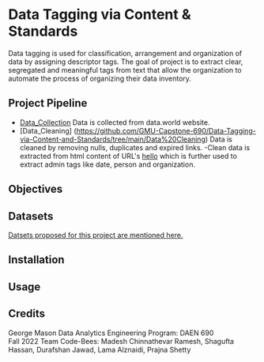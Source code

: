 # Data Tagging via Content & Standards
Data tagging is used for classification, arrangement and organization of data by assigning descriptor tags. The goal of project is to extract clear, segregated and meaningful tags from text that allow the organization to automate the process of organizing their data inventory. 

## Project Pipeline
- [Data_Collection](https://github.com/GMU-Capstone-690/Data-Tagging-via-Content-and-Standards/tree/main/Datasets%20Overview) Data is collected from data.world website.
- [Data_Cleaning] (https://github.com/GMU-Capstone-690/Data-Tagging-via-Content-and-Standards/tree/main/Data%20Cleaning) Data is cleaned by removing nulls, duplicates and expired links.
-Clean data is extracted from html content of URL's [hello](https://github.com/GMU-Capstone-690/Data-Tagging-via-Content-and-Standards/blob/main/Data%20Extraction/Data_Extracting.py) which is further used to extract admin tags like date, person and organization. 

## Objectives

## Datasets
[Datsets proposed for this project are mentioned here.](https://github.com/GMU-Capstone-690/Data-Tagging-via-Content-and-Standards/blob/main/Data%20Extraction/Data_Extracting.py)

## Installation

## Usage

## Credits
George Mason Data Analytics Engineering Program: DAEN 690
<br /> Fall 2022 Team Code-Bees: Madesh Chinnathevar Ramesh, Shagufta Hassan, Durafshan Jawad, Lama Alznaidi, Prajna Shetty


